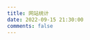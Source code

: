 ```yaml
---
title: 网站统计
date: 2022-09-15 21:30:00
comments: false
---
```

<!-- 访问地图 -->
<div id="map-chart" style="border-radius: 8px; height: 600px; padding: 10px;"></div>
<!-- 访问趋势 -->
<div id="trends-chart" style="border-radius: 8px; height: 300px; padding: 10px;"></div>
<!-- 访问来源 -->
<div id="sources-chart" style="border-radius: 8px; height: 300px; padding: 10px;"></div>

<script defer data-pjax src="/js/census.js"></script>